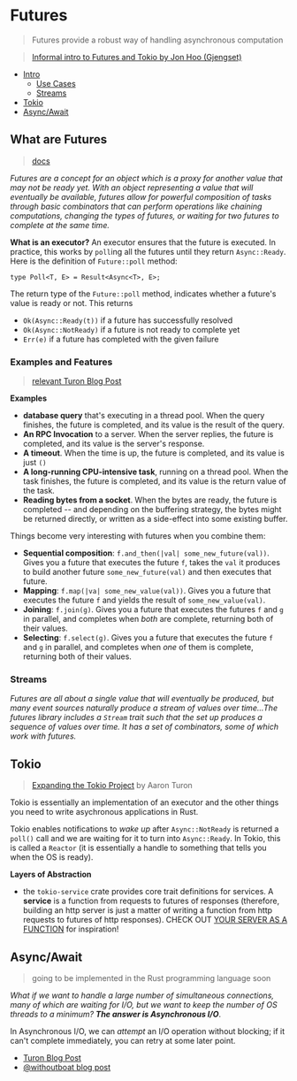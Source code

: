 # Futures
> Futures provide a robust way of handling asynchronous computation

> [Informal intro to Futures and Tokio by Jon Hoo (Gjengset)](https://www.youtube.com/watch?v=9_3krAQtD2k)

* [Intro](#intro)
    * [Use Cases](#examples)
    * [Streams](#streams)
* [Tokio](#tokio)
* [Async/Await](#async)

## What are Futures <a name = "intro"></a>
> [docs](https://docs.rs/futures/0.1.25/futures/)

*Futures are a concept for an object which is a proxy for another value that may not be ready yet. With an object representing a value that will eventually be available, futures allow for powerful composition of tasks through basic combinators that can perform operations like chaining computations, changing the types of futures, or waiting for two futures to complete at the same time.*

**What is an executor?**
An executor ensures that the future is executed. In practice, this works by `poll`ing all the futures until they return `Async::Ready`. Here is the definition of `Future::poll` method:

```
type Poll<T, E> = Result<Async<T>, E>;
```
The return type of the `Future::poll` method, indicates whether a future's value is ready or not. This returns
* `Ok(Async::Ready(t))` if a future has successfully resolved
* `Ok(Async::NotReady)` if a future is not ready to complete yet
* `Err(e)` if a future has completed with the given failure

### Examples and Features <a name = "examples"></a>
> [relevant Turon Blog Post](http://aturon.github.io/2016/08/11/futures/)

**Examples**
* **database query** that's executing in a thread pool. When the query finishes, the future is completed, and its value is the result of the query.
* **An RPC Invocation** to a server. When the server replies, the future is completed, and its value is the server's response.
* **A timeout**. When the time is up, the future is completed, and its value is just `()`
* **A long-running CPU-intensive task**, running on a thread pool. When the task finishes, the future is completed, and its value is the return value of the task.
* **Reading bytes from a socket**. When the bytes are ready, the future is completed -- and depending on the buffering strategy, the bytes might be returned directly, or written as a side-effect into some existing buffer.

Things become very interesting with futures when you combine them:
* **Sequential composition**: `f.and_then(|val| some_new_future(val))`. Gives you a future that executes the future `f`, takes the `val` it produces to build another future `some_new_future(val)` and then executes that future.
* **Mapping**: `f.map(|va| some_new_value(val))`. Gives you a future that executes the future `f` and yields the result of `some_new_value(val)`.
* **Joining**: `f.join(g)`. Gives you a future that executes the futures `f` and `g` in parallel, and completes when *both* are complete, returning both of their values.
* **Selecting**: `f.select(g)`. Gives you a future that executes the future `f` and `g` in parallel, and completes when *one* of them is complete, returning both of their values.

### Streams <a name = "streams"></a>

*Futures are all about a single value that will eventually be produced, but many event sources naturally produce a stream of values over time...The futures library includes a `Stream` trait such that the set up produces a sequence of values over time. It has a set of combinators, some of which work with futures.*

## Tokio <a name = "tokio"></a>
> [Expanding the Tokio Project](http://aturon.github.io/2016/08/26/tokio/) by Aaron Turon

Tokio is essentially an implementation of an executor and the other things you need to write asychronous applications in Rust.

Tokio enables notifications to *wake up* after `Async::NotReady` is returned a `poll()` call and we are waiting for it to turn into `Async::Ready`. In Tokio, this is called a `Reactor` (it is essentially a handle to something that tells you when the OS is ready).

**Layers of Abstraction**
* the `tokio-service` crate provides core trait definitions for services. A **service** is a function from requests to futures of responses (therefore, building an http server is just a matter of writing a function from http requests to futures of http responses). CHECK OUT [YOUR SERVER AS A FUNCTION](https://monkey.org/~marius/funsrv.pdf) for inspiration! 

## Async/Await <a name = "async"></a>
> going to be implemented in the Rust programming language soon

*What if we want to handle a large number of simultaneous connections, many of which are waiting for I/O, but we want to keep the number of OS threads to a minimum? **The answer is Asynchronous I/O***.

In Asynchronous I/O, we can *attempt* an I/O operation without blocking; if it can't complete immediately, you can retry at some later point.

* [Turon Blog Post](http://aturon.github.io/2018/04/24/async-borrowing/)
* [@withoutboat blog post](https://boats.gitlab.io/blog/post/2018-04-06-async-await-final/)